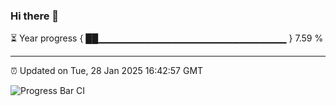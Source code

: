 ### Hi there 👋

⏳ Year progress { ██▁▁▁▁▁▁▁▁▁▁▁▁▁▁▁▁▁▁▁▁▁▁▁▁▁▁▁▁ } 7.59 %

---

⏰ Updated on Tue, 28 Jan 2025 16:42:57 GMT

![Progress Bar CI](https://github.com/IshwaranRudhara/GIT-ACTION/workflows/Progress%20Bar%20CI/badge.svg)
